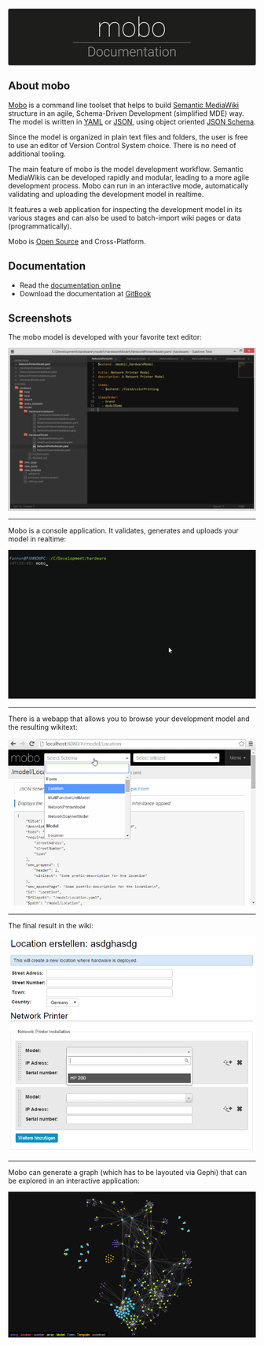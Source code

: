 <p align="center" id="documentation-logo" style="background: #1D1D1B; border-radius:3px; padding: 8px 0 4px 0">
    <img src="_img/documentation.png"/>
</p>

## About mobo
[Mobo](https://www.npmjs.com/package/mobo) is a command line toolset that helps to build [Semantic MediaWiki](http://semantic-mediawiki.org/) structure in an agile,
Schema-Driven Development (simplified MDE) way.
The model is written in [YAML](http://yaml.org/) or [JSON](http://json.org/), using object oriented [JSON Schema](http://json-schema.org/).

Since the model is organized in plain text files and folders, the user is free to use an editor of Version Control System choice.
There is no need of additional tooling.

The main feature of mobo is the model development workflow.
Semantic MediaWikis can be developed rapidly and modular, leading to a more agile development process.
Mobo can run in an interactive mode, automatically validating and uploading the development model in realtime.

It features a web application for inspecting the development model in its various stages
and can also be used to batch-import wiki pages or data (programmatically).

Mobo is [Open Source](https://github.com/Fannon/mobo) and Cross-Platform.

## Documentation
* Read the [documentation online](http://fannon.gitbooks.io/mobo-documentation/content/)
* Download the documentation at [GitBook](https://www.gitbook.com/book/fannon/mobo-documentation)

## Screenshots
The mobo model is developed with your favorite text editor:

![text-editor](/_img/editor.png)

----------------------------------------------------------------

Mobo is a console application. It validates, generates and uploads your model in realtime:

![cli](/_img/mobo-cli.gif)

----------------------------------------------------------------

There is a webapp that allows you to browse your development model and the resulting wikitext:

![webapp](/_img/mobo-inspector.gif)

----------------------------------------------------------------

The final result in the wiki:

![forms](/_img/mobo-sf-result.png)

----------------------------------------------------------------

Mobo can generate a graph (which has to be layouted via Gephi) that can be explored in an interactive application:

![graph](/_img/mobo-graphexplorer.gif)
